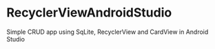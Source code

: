# RecyclerViewAndroidStudio
Simple CRUD app using SqLite, RecyclerView and CardView in Android Studio
